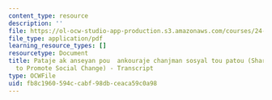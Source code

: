 ```yaml
---
content_type: resource
description: ''
file: https://ol-ocw-studio-app-production.s3.amazonaws.com/courses/24-908-creole-language-and-caribbean-identities-spring-2017/fb8c1960594ccabf98dbceaca59c0a98_MIT24_908S17_Sharing_with_Teachers_Creole_300k.pdf
file_type: application/pdf
learning_resource_types: []
resourcetype: Document
title: Pataje ak anseyan pou  ankouraje chanjman sosyal tou patou (Sharing with Teachers
  to Promote Social Change) - Transcript
type: OCWFile
uid: fb8c1960-594c-cabf-98db-ceaca59c0a98
---
```

